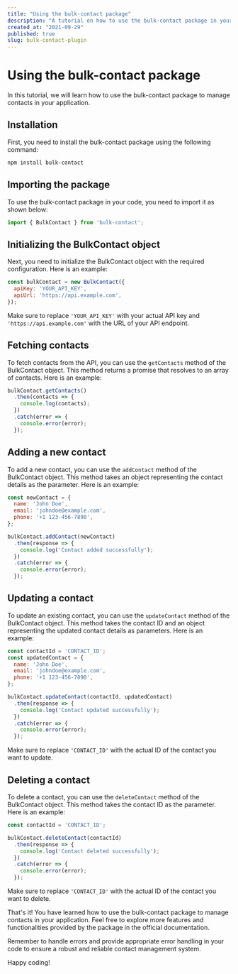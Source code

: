 ```yaml
---
title: "Using the bulk-contact package"
description: "A tutorial on how to use the bulk-contact package in your project"
created_at: "2021-09-29"
published: true
slug: bulk-contact-plugin
---
```


# Using the bulk-contact package

In this tutorial, we will learn how to use the bulk-contact package to manage contacts in your application.

## Installation

First, you need to install the bulk-contact package using the following command:

```bash
npm install bulk-contact
```

## Importing the package

To use the bulk-contact package in your code, you need to import it as shown below:

```javascript
import { BulkContact } from 'bulk-contact';
```

## Initializing the BulkContact object

Next, you need to initialize the BulkContact object with the required configuration. Here is an example:

```javascript
const bulkContact = new BulkContact({
  apiKey: 'YOUR_API_KEY',
  apiUrl: 'https://api.example.com',
});
```

Make sure to replace `'YOUR_API_KEY'` with your actual API key and `'https://api.example.com'` with the URL of your API endpoint.

## Fetching contacts

To fetch contacts from the API, you can use the `getContacts` method of the BulkContact object. This method returns a promise that resolves to an array of contacts. Here is an example:

```javascript
bulkContact.getContacts()
  .then(contacts => {
    console.log(contacts);
  })
  .catch(error => {
    console.error(error);
  });
```

## Adding a new contact

To add a new contact, you can use the `addContact` method of the BulkContact object. This method takes an object representing the contact details as the parameter. Here is an example:

```javascript
const newContact = {
  name: 'John Doe',
  email: 'johndoe@example.com',
  phone: '+1 123-456-7890',
};

bulkContact.addContact(newContact)
  .then(response => {
    console.log('Contact added successfully');
  })
  .catch(error => {
    console.error(error);
  });
```

## Updating a contact

To update an existing contact, you can use the `updateContact` method of the BulkContact object. This method takes the contact ID and an object representing the updated contact details as parameters. Here is an example:

```javascript
const contactId = 'CONTACT_ID';
const updatedContact = {
  name: 'John Doe',
  email: 'johndoe@example.com',
  phone: '+1 123-456-7890',
};

bulkContact.updateContact(contactId, updatedContact)
  .then(response => {
    console.log('Contact updated successfully');
  })
  .catch(error => {
    console.error(error);
  });
```

Make sure to replace `'CONTACT_ID'` with the actual ID of the contact you want to update.

## Deleting a contact

To delete a contact, you can use the `deleteContact` method of the BulkContact object. This method takes the contact ID as the parameter. Here is an example:

```javascript
const contactId = 'CONTACT_ID';

bulkContact.deleteContact(contactId)
  .then(response => {
    console.log('Contact deleted successfully');
  })
  .catch(error => {
    console.error(error);
  });
```

Make sure to replace `'CONTACT_ID'` with the actual ID of the contact you want to delete.

That's it! You have learned how to use the bulk-contact package to manage contacts in your application. Feel free to explore more features and functionalities provided by the package in the official documentation.

Remember to handle errors and provide appropriate error handling in your code to ensure a robust and reliable contact management system.

Happy coding!